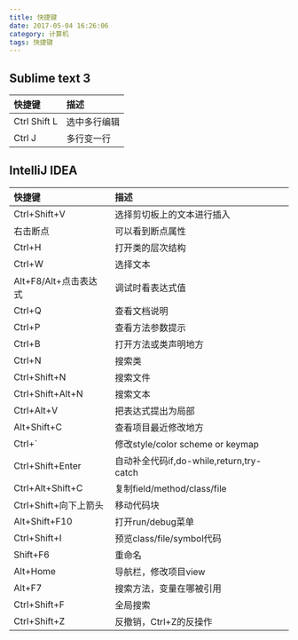 ```yaml
---
title: 快捷键
date: 2017-05-04 16:26:06
category: 计算机
tags: 快捷键
---
```

Sublime text 3
---

|快捷键|描述|
| :--- | :--- |
|Ctrl Shift L|选中多行编辑|
|Ctrl J|多行变一行|
				
IntelliJ IDEA
---

|快捷键|描述|
| :--- | :--- |
|Ctrl+Shift+V|选择剪切板上的文本进行插入|
|右击断点|可以看到断点属性|
|Ctrl+H|打开类的层次结构|
|Ctrl+W|选择文本|
|Alt+F8/Alt+点击表达式|调试时看表达式值|
|Ctrl+Q|查看文档说明|
|Ctrl+P|查看方法参数提示|
|Ctrl+B|打开方法或类声明地方|
|Ctrl+N|搜索类|
|Ctrl+Shift+N|搜索文件|
|Ctrl+Shift+Alt+N|搜索文本|
|Ctrl+Alt+V|把表达式提出为局部|
|Alt+Shift+C|查看项目最近修改地方|
|Ctrl+`|修改style/color scheme or keymap|
|Ctrl+Shift+Enter|自动补全代码if,do-while,return,try-catch|
|Ctrl+Alt+Shift+C|复制field/method/class/file|
|Ctrl+Shift+向下上箭头|移动代码块|
|Alt+Shift+F10|打开run/debug菜单|
|Ctrl+Shift+I|预览class/file/symbol代码|
|Shift+F6|重命名|
|Alt+Home|导航栏，修改项目view|
|Alt+F7|搜索方法，变量在哪被引用|
|Ctrl+Shift+F|全局搜索|
|Ctrl+Shift+Z|反撤销，Ctrl+Z的反操作|
